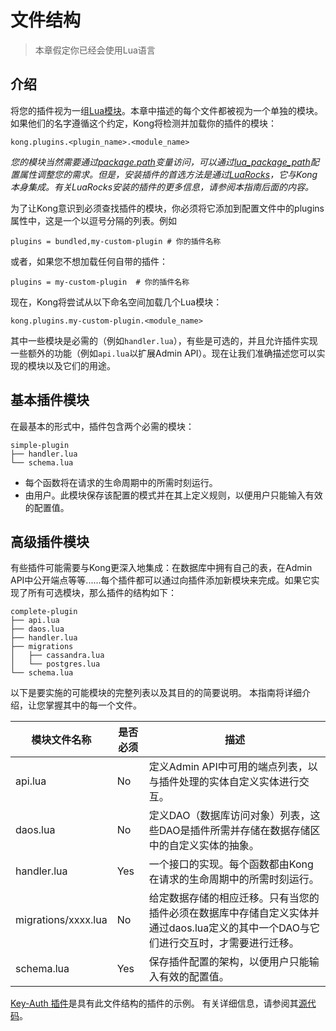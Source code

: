 # 文件结构

> 本章假定你已经会使用Lua语言

## 介绍

将您的插件视为一组[Lua模块](http://www.lua.org/manual/5.1/manual.html#6.3)。本章中描述的每个文件都被视为一个单独的模块。如果他们的名字遵循这个约定，Kong将检测并加载你的插件的模块：

```
kong.plugins.<plugin_name>.<module_name>
```

*您的模块当然需要通过[package.path](http://www.lua.org/manual/5.1/manual.html#pdf-package.path)变量访问，可以通过[lua_package_path](https://docs.konghq.com/1.1.x/configuration/#development-miscellaneous-section)配置属性调整您的需求。但是，安装插件的首选方法是通过[LuaRocks](https://luarocks.org/)，它与Kong本身集成。有关LuaRocks安装的插件的更多信息，请参阅本指南后面的内容。*

为了让Kong意识到必须查找插件的模块，你必须将它添加到配置文件中的plugins属性中，这是一个以逗号分隔的列表。例如
```
plugins = bundled,my-custom-plugin # 你的插件名称
```
或者，如果您不想加载任何自带的插件：
```
plugins = my-custom-plugin  # 你的插件名称
```
现在，Kong将尝试从以下命名空间加载几个Lua模块：
```
kong.plugins.my-custom-plugin.<module_name>
```
其中一些模块是必需的（例如`handler.lua`），有些是可选的，并且允许插件实现一些额外的功能（例如`api.lua`以扩展Admin API）。现在让我们准确描述您可以实现的模块以及它们的用途。

## 基本插件模块
在最基本的形式中，插件包含两个必需的模块：
```
simple-plugin
├── handler.lua
└── schema.lua
```

- 每个函数将在请求的生命周期中的所需时刻运行。
- 由用户。此模块保存该配置的模式并在其上定义规则，以便用户只能输入有效的配置值。

## 高级插件模块

有些插件可能需要与Kong更深入地集成：在数据库中拥有自己的表，在Admin API中公开端点等等......每个插件都可以通过向插件添加新模块来完成。如果它实现了所有可选模块，那么插件的结构如下：
```
complete-plugin
├── api.lua
├── daos.lua
├── handler.lua
├── migrations
│   ├── cassandra.lua
│   └── postgres.lua
└── schema.lua
```

以下是要实施的可能模块的完整列表以及其目的的简要说明。
本指南将详细介绍，让您掌握其中的每一个文件。

| 模块文件名称 | 是否必须 | 描述 |
| ------------ | -------- | ---- |
| api.lua | No | 定义Admin API中可用的端点列表，以与插件处理的实体自定义实体进行交互。 |
| daos.lua | No | 定义DAO（数据库访问对象）列表，这些DAO是插件所需并存储在数据存储区中的自定义实体的抽象。 |
| handler.lua | Yes | 一个接口的实现。每个函数都由Kong在请求的生命周期中的所需时刻运行。 |
| migrations/xxxx.lua | No | 给定数据存储的相应迁移。只有当您的插件必须在数据库中存储自定义实体并通过daos.lua定义的其中一个DAO与它们进行交互时，才需要进行迁移。 |
| schema.lua | Yes | 保存插件配置的架构，以便用户只能输入有效的配置值。 |

[Key-Auth 插件](https://docs.konghq.com/plugins/key-authentication/)是具有此文件结构的插件的示例。
有关详细信息，请参阅其[源代码](https://github.com/Kong/kong/tree/master/kong/plugins/key-auth)。













